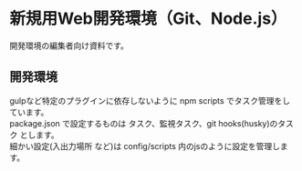 # 新規用Web開発環境（Git、Node.js）

開発環境の編集者向け資料です。

## 開発環境

gulpなど特定のプラグインに依存しないように npm scripts でタスク管理をしています。  
package.json で設定するものは タスク、監視タスク、git hooks(husky)のタスク とします。  
細かい設定(入出力場所 など)は config/scripts 内のjsのように設定を管理します。